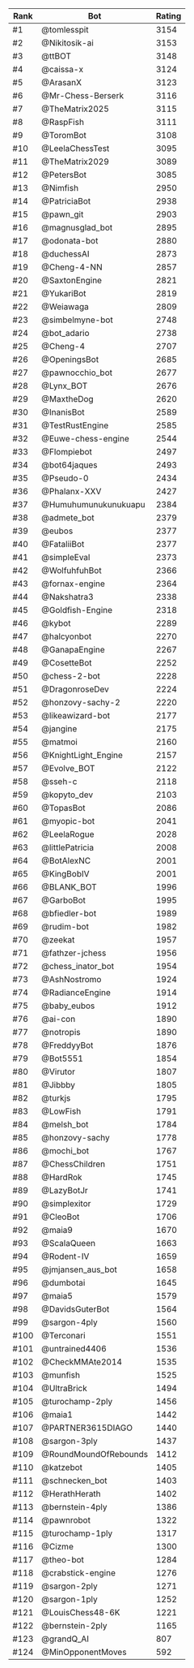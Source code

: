Rank|Bot|Rating
---|---|---
#1|@tomlesspit|3154
#2|@Nikitosik-ai|3153
#3|@ttBOT|3148
#4|@caissa-x|3124
#5|@ArasanX|3123
#6|@Mr-Chess-Berserk|3116
#7|@TheMatrix2025|3115
#8|@RaspFish|3111
#9|@ToromBot|3108
#10|@LeelaChessTest|3095
#11|@TheMatrix2029|3089
#12|@PetersBot|3085
#13|@Nimfish|2950
#14|@PatriciaBot|2938
#15|@pawn_git|2903
#16|@magnusglad_bot|2895
#17|@odonata-bot|2880
#18|@duchessAI|2873
#19|@Cheng-4-NN|2857
#20|@SaxtonEngine|2821
#21|@YukariBot|2819
#22|@Weiawaga|2809
#23|@simbelmyne-bot|2748
#24|@bot_adario|2738
#25|@Cheng-4|2707
#26|@OpeningsBot|2685
#27|@pawnocchio_bot|2677
#28|@Lynx_BOT|2676
#29|@MaxtheDog|2620
#30|@InanisBot|2589
#31|@TestRustEngine|2585
#32|@Euwe-chess-engine|2544
#33|@Flompiebot|2497
#34|@bot64jaques|2493
#35|@Pseudo-0|2434
#36|@Phalanx-XXV|2427
#37|@Humuhumunukunukuapu|2384
#38|@admete_bot|2379
#39|@eubos|2377
#40|@FataliiBot|2377
#41|@simpleEval|2373
#42|@WolfuhfuhBot|2366
#43|@fornax-engine|2364
#44|@Nakshatra3|2338
#45|@Goldfish-Engine|2318
#46|@kybot|2289
#47|@halcyonbot|2270
#48|@GanapaEngine|2267
#49|@CosetteBot|2252
#50|@chess-2-bot|2228
#51|@DragonroseDev|2224
#52|@honzovy-sachy-2|2220
#53|@likeawizard-bot|2177
#54|@jangine|2175
#55|@matmoi|2160
#56|@KnightLight_Engine|2157
#57|@Evolve_BOT|2122
#58|@sseh-c|2118
#59|@kopyto_dev|2103
#60|@TopasBot|2086
#61|@myopic-bot|2041
#62|@LeelaRogue|2028
#63|@littlePatricia|2008
#64|@BotAlexNC|2001
#65|@KingBobIV|2001
#66|@BLANK_BOT|1996
#67|@GarboBot|1995
#68|@bfiedler-bot|1989
#69|@rudim-bot|1982
#70|@zeekat|1957
#71|@fathzer-jchess|1956
#72|@chess_inator_bot|1954
#73|@AshNostromo|1924
#74|@RadianceEngine|1914
#75|@baby_eubos|1912
#76|@ai-con|1890
#77|@notropis|1890
#78|@FreddyyBot|1876
#79|@Bot5551|1854
#80|@Virutor|1807
#81|@Jibbby|1805
#82|@turkjs|1795
#83|@LowFish|1791
#84|@melsh_bot|1784
#85|@honzovy-sachy|1778
#86|@mochi_bot|1767
#87|@ChessChildren|1751
#88|@HardRok|1745
#89|@LazyBotJr|1741
#90|@simplexitor|1729
#91|@CleoBot|1706
#92|@maia9|1670
#93|@ScalaQueen|1663
#94|@Rodent-IV|1659
#95|@jmjansen_aus_bot|1658
#96|@dumbotai|1645
#97|@maia5|1579
#98|@DavidsGuterBot|1564
#99|@sargon-4ply|1560
#100|@Terconari|1551
#101|@untrained4406|1536
#102|@CheckMMAte2014|1535
#103|@munfish|1525
#104|@UltraBrick|1494
#105|@turochamp-2ply|1456
#106|@maia1|1442
#107|@PARTNER3615DIAGO|1440
#108|@sargon-3ply|1437
#109|@RoundMoundOfRebounds|1412
#110|@katzebot|1405
#111|@schnecken_bot|1403
#112|@HerathHerath|1402
#113|@bernstein-4ply|1386
#114|@pawnrobot|1322
#115|@turochamp-1ply|1317
#116|@Cizme|1300
#117|@theo-bot|1284
#118|@crabstick-engine|1276
#119|@sargon-2ply|1271
#120|@sargon-1ply|1252
#121|@LouisChess48-6K|1221
#122|@bernstein-2ply|1165
#123|@grandQ_AI|807
#124|@MinOpponentMoves|592

